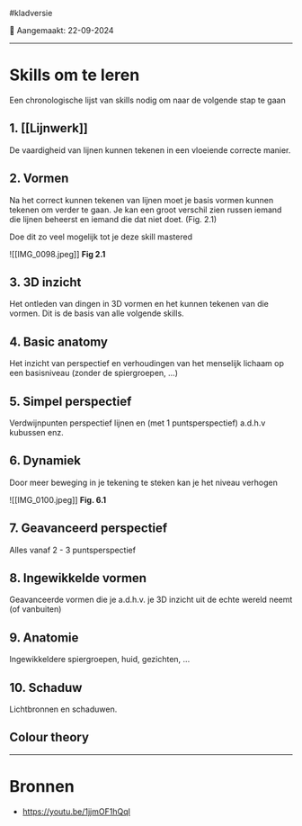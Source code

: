 #kladversie 

📅 Aangemaakt: 22-09-2024

---
# Skills om te leren 
Een chronologische lijst van skills nodig om naar de volgende stap te gaan

## 1. [[Lijnwerk]]
De vaardigheid van lijnen kunnen tekenen in een vloeiende correcte manier. 

## 2. Vormen
Na het correct kunnen tekenen van lijnen moet je basis vormen kunnen tekenen om verder te gaan. Je kan een groot verschil zien russen iemand die lijnen beheerst en iemand die dat niet doet. (Fig. 2.1)

Doe dit zo veel mogelijk tot je deze skill mastered

![[IMG_0098.jpeg]]
**Fig 2.1**

## 3. 3D inzicht
Het ontleden van dingen in 3D vormen en het kunnen tekenen van die vormen. Dit is de basis van alle volgende skills.

## 4. Basic anatomy
Het inzicht van perspectief en verhoudingen van het menselijk lichaam op een basisniveau (zonder de spiergroepen, ...)

## 5. Simpel perspectief
Verdwijnpunten perspectief lijnen en (met 1 puntsperspectief) a.d.h.v kubussen enz.

## 6. Dynamiek
Door meer beweging in je tekening te steken kan je het niveau verhogen

![[IMG_0100.jpeg]]
**Fig. 6.1**

## 7. Geavanceerd perspectief
Alles vanaf 2 - 3 puntsperspectief

## 8. Ingewikkelde vormen
Geavanceerde vormen die je a.d.h.v. je 3D inzicht uit de echte wereld neemt (of vanbuiten) 

## 9. Anatomie 
Ingewikkeldere spiergroepen, huid, gezichten, ... 

## 10. Schaduw
Lichtbronnen en schaduwen.




## Colour theory

--- 
# Bronnen
- https://youtu.be/1jjmOF1hQqI